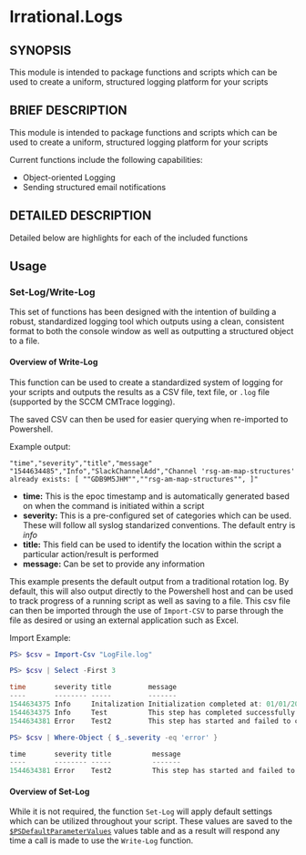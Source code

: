 # Irrational.Logs

## SYNOPSIS

This module is intended to package functions and scripts which can be used to create a uniform, structured logging platform for your scripts

## BRIEF DESCRIPTION

This module is intended to package functions and scripts which can be used to create a uniform, structured logging platform for your scripts

Current functions include the following capabilities:

* Object-oriented Logging
* Sending structured email notifications

## DETAILED DESCRIPTION

Detailed below are highlights for each of the included functions

## Usage

### Set-Log/Write-Log

This set of functions has been designed with the intention of building a robust, standardized logging tool which outputs using a clean, consistent format to both the console window as well as outputting a structured object to a file.

#### Overview of Write-Log

This function can be used to create a standardized system of logging for your scripts and outputs the results as a CSV file, text file, or `.log` file (supported by the SCCM CMTrace logging).

The saved CSV can then be used for easier querying when re-imported to Powershell.

Example output:

```csv
"time","severity","title","message"
"1544634485","Info","SlackChannelAdd","Channel 'rsg-am-map-structures' already exists: [ ""GDB9M5JHM"",""rsg-am-map-structures"", ]"
```

* **time:** This is the epoc timestamp and is automatically generated based on when the command is initiated within a script
* **severity:** This is a pre-configured set of categories which can be used. These will follow all syslog standarized conventions. The default entry is *info*
* **title:** This field can be used to identify the location within the script a particular action/result is performed
* **message:** Can be set to provide any information

This example presents the default output from a traditional rotation log. By default, this will also output directly to the Powershell
host and can be used to track progress of a running script as well as saving to a file. This csv file can then be imported through
the use of `Import-CSV` to parse through the file as desired or using an external application such as Excel.

Import Example:

```Powershell
PS> $csv = Import-Csv "LogFile.log"

PS> $csv | Select -First 3

time       severity title         message
----       -------- -----         -------
1544634375 Info     Initalization Initialization completed at: 01/01/2022 12:00:01
1544634375 Info     Test          This step has completed successfully
1544634381 Error    Test2         This step has started and failed to complete

PS> $csv | Where-Object { $_.severity -eq 'error' }

time       severity title          message
----       -------- -----          -------
1544634381 Error    Test2          This step has started and failed to complete
```

#### Overview of Set-Log

While it is not required, the function `Set-Log` will apply default settings which can be utilized throughout your script. These
values are saved to the [`$PSDefaultParameterValues`](https://docs.microsoft.com/en-us/powershell/module/microsoft.powershell.core/about/about_parameters_default_values?view=powershell-6) values table and as a result will respond any time a call is made to use the `Write-Log` function.